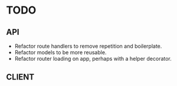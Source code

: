 # TODO

## API
* Refactor route handlers to remove repetition and boilerplate.
* Refactor models to be more reusable.
* Refactor router loading on app, perhaps with a helper decorator.

## CLIENT
